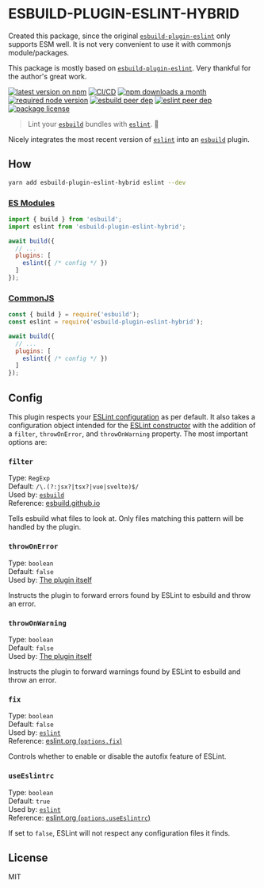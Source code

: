 # ESBUILD-PLUGIN-ESLINT-HYBRID

Created this package, since the original [`esbuild-plugin-eslint`](https://github.com/robinloeffel/esbuild-plugin-eslint) only supports ESM well. It is not very convenient to use it with commonjs module/packages.

This package is mostly based on [`esbuild-plugin-eslint`](https://github.com/robinloeffel/esbuild-plugin-eslint). Very thankful for the author's great work.

[![latest version on npm](https://img.shields.io/npm/v/esbuild-plugin-eslint-hybrid)](https://www.npmjs.com/package/esbuild-plugin-eslint-hybrid)
[![CI/CD](https://github.com/hsuehic/esbuild-plugin-eslint-hybrid/actions/workflows/cicd.yaml/badge.svg)](https://github.com/hsuehic/esbuild-plugin-eslint-hybrid/actions/workflows/cicd.yaml/badge.svg?branch=main)
[![npm downloads a month](https://img.shields.io/npm/dm/esbuild-plugin-eslint-hybrid)](https://www.npmjs.com/package/esbuild-plugin-eslint-hybrid)
[![required node version](https://img.shields.io/node/v/esbuild-plugin-eslint-hybrid)](https://github.com/nodejs/Release)
[![esbuild peer dep](https://img.shields.io/npm/dependency-version/esbuild-plugin-eslint-hybrid/peer/esbuild?label=esbuild%20peer%20dep)](https://github.com/evanw/esbuild)
[![eslint peer dep](https://img.shields.io/npm/dependency-version/esbuild-plugin-eslint-hybrid/peer/eslint?label=eslint%20peer%20dep)](https://github.com/eslint/eslint)
[![package license](https://img.shields.io/npm/l/esbuild-plugin-eslint-hybrid)](license)

> Lint your [`esbuild`](https://github.com/evanw/esbuild) bundles with [`eslint`](https://github.com/eslint/eslint). 🧐

Nicely integrates the most recent version of [`eslint`](https://github.com/eslint/eslint) into an [`esbuild`](https://github.com/evanw/esbuild) plugin.

## How

```bash
yarn add esbuild-plugin-eslint-hybrid eslint --dev
```

### [ES Modules](https://nodejs.org/docs/latest-v16.x/api/esm.html)

```js
import { build } from 'esbuild';
import eslint from 'esbuild-plugin-eslint-hybrid';

await build({
  // ...
  plugins: [
    eslint({ /* config */ })
  ]
});
```

### [CommonJS](https://nodejs.org/docs/latest-v16.x/api/modules.html)

```js
const { build } = require('esbuild');
const eslint = require('esbuild-plugin-eslint-hybrid');

await build({
  // ...
  plugins: [
    eslint({ /* config */ })
  ]
});
```

## Config

This plugin respects your [ESLint configuration](https://eslint.org/docs/user-guide/configuring) as per default. It also takes a configuration object intended for the [ESLint constructor](https://eslint.org/docs/latest/developer-guide/nodejs-api#parameters) with the addition of a `filter`, `throwOnError`, and `throwOnWarning` property. The most important options are:

### `filter`

Type: `RegExp`<br>
Default: `/\.(?:jsx?|tsx?|vue|svelte)$/`<br>
Used by: [`esbuild`](https://github.com/evanw/esbuild)<br>
Reference: [esbuild.github.io](https://esbuild.github.io/plugins/#on-load-options)

Tells esbuild what files to look at. Only files matching this pattern will be handled by the plugin.

### `throwOnError`

Type: `boolean`<br>
Default: `false`<br>
Used by: [The plugin itself](https://github.com/robinloeffel/esbuild-plugin-eslint-hybrid)<br>

Instructs the plugin to forward errors found by ESLint to esbuild and throw an error.

### `throwOnWarning`

Type: `boolean`<br>
Default: `false`<br>
Used by: [The plugin itself](https://github.com/robinloeffel/esbuild-plugin-eslint-hybrid)<br>

Instructs the plugin to forward warnings found by ESLint to esbuild and throw an error.

### `fix`

Type: `boolean`<br>
Default: `false`<br>
Used by: [`eslint`](https://github.com/eslint/eslint)<br>
Reference: [eslint.org (`options.fix`)](https://eslint.org/docs/latest/developer-guide/nodejs-api#parameters)<br>

Controls whether to enable or disable the autofix feature of ESLint.

### `useEslintrc`

Type: `boolean`<br>
Default: `true`<br>
Used by: [`eslint`](https://github.com/eslint/eslint)<br>
Reference: [eslint.org (`options.useEslintrc`)](https://eslint.org/docs/latest/developer-guide/nodejs-api#parameters)<br>

If set to `false`, ESLint will not respect any configuration files it finds.

## License

MIT
